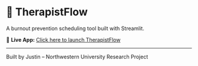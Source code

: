 # 🧠 TherapistFlow

A burnout prevention scheduling tool built with Streamlit.

🔗 **Live App:** [Click here to launch TherapistFlow](https://therapistflow.streamlit.app)

---
Built by Justin – Northwestern University Research Project
